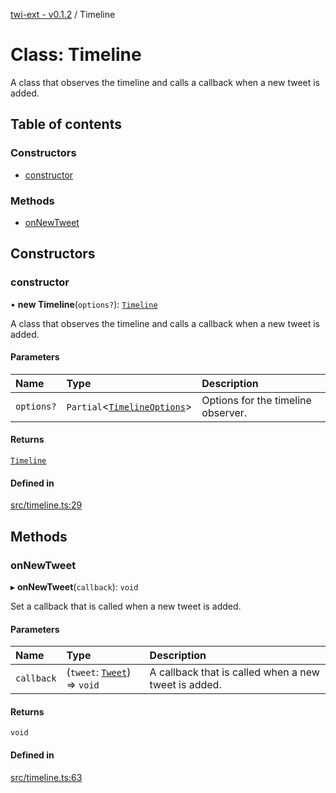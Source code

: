 [twi-ext - v0.1.2](../README.md) / Timeline

# Class: Timeline

A class that observes the timeline and calls a callback when a new tweet is added.

## Table of contents

### Constructors

- [constructor](Timeline.md#constructor)

### Methods

- [onNewTweet](Timeline.md#onnewtweet)

## Constructors

### constructor

• **new Timeline**(`options?`): [`Timeline`](Timeline.md)

A class that observes the timeline and calls a callback when a new tweet is added.

#### Parameters

| Name | Type | Description |
| :------ | :------ | :------ |
| `options?` | `Partial`\<[`TimelineOptions`](../interfaces/TimelineOptions.md)\> | Options for the timeline observer. |

#### Returns

[`Timeline`](Timeline.md)

#### Defined in

[src/timeline.ts:29](https://github.com/Robot-Inventor/twi-ext/blob/b288d6693493c94c45295bfaff03721406af8dcc/src/timeline.ts#L29)

## Methods

### onNewTweet

▸ **onNewTweet**(`callback`): `void`

Set a callback that is called when a new tweet is added.

#### Parameters

| Name | Type | Description |
| :------ | :------ | :------ |
| `callback` | (`tweet`: [`Tweet`](../interfaces/Tweet.md)) => `void` | A callback that is called when a new tweet is added. |

#### Returns

`void`

#### Defined in

[src/timeline.ts:63](https://github.com/Robot-Inventor/twi-ext/blob/b288d6693493c94c45295bfaff03721406af8dcc/src/timeline.ts#L63)
